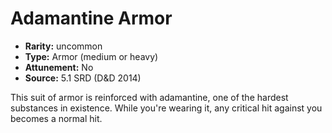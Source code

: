
# Adamantine Armor

* **Rarity:** uncommon
* **Type:** Armor (medium or heavy)
* **Attunement:** No
* **Source:** 5.1 SRD (D&D 2014)


This suit of armor is reinforced with adamantine, one of the hardest substances in existence. While you're wearing it, any critical hit against you becomes a normal hit.
